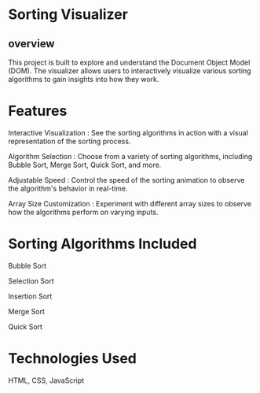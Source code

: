 # Sorting Visualizer
## overview

This project is built to explore and understand the Document Object Model (DOM).
The visualizer allows users to interactively visualize various sorting algorithms to gain insights into how they work.

# Features
Interactive Visualization   : See the sorting algorithms in action with a visual representation of the sorting process.

Algorithm Selection         : Choose from a variety of sorting algorithms, including Bubble Sort, Merge Sort, Quick Sort, and more.

Adjustable Speed            : Control the speed of the sorting animation to observe the algorithm's behavior in real-time.

Array Size Customization    : Experiment with different array sizes to observe how the algorithms perform on varying inputs.

# Sorting Algorithms Included

Bubble Sort

Selection Sort

Insertion Sort

Merge Sort

Quick Sort

# Technologies Used
HTML,
CSS,
JavaScript
